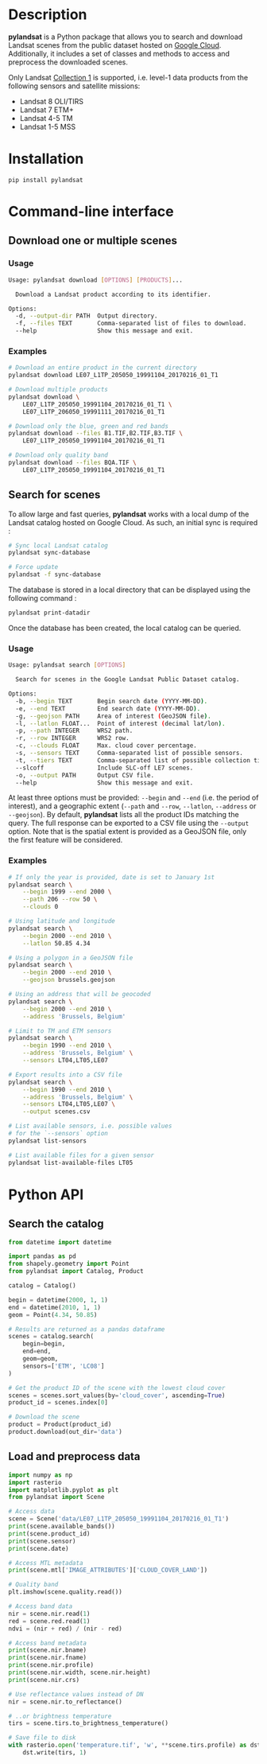 # Description

**pylandsat** is a Python package that allows you to search and download
Landsat scenes from the public dataset hosted on
[Google Cloud](https://cloud.google.com/storage/docs/public-datasets/landsat).
Additionally, it includes a set of classes and methods to access and
preprocess the downloaded scenes.

Only Landsat [Collection 1](https://landsat.usgs.gov/landsat-collections) is supported, i.e. level-1 data products from the following sensors and satellite missions:

* Landsat 8 OLI/TIRS
* Landsat 7 ETM+
* Landsat 4-5 TM
* Landsat 1-5 MSS

# Installation

`pip install pylandsat`

# Command-line interface

## Download one or multiple scenes

### Usage

```bash
Usage: pylandsat download [OPTIONS] [PRODUCTS]...

  Download a Landsat product according to its identifier.

Options:
  -d, --output-dir PATH  Output directory.
  -f, --files TEXT       Comma-separated list of files to download.
  --help                 Show this message and exit.
```

### Examples

```bash
# Download an entire product in the current directory
pylandsat download LE07_L1TP_205050_19991104_20170216_01_T1

# Download multiple products
pylandsat download \
    LE07_L1TP_205050_19991104_20170216_01_T1 \
    LE07_L1TP_206050_19991111_20170216_01_T1

# Download only the blue, green and red bands
pylandsat download --files B1.TIF,B2.TIF,B3.TIF \
    LE07_L1TP_205050_19991104_20170216_01_T1

# Download only quality band
pylandsat download --files BQA.TIF \
    LE07_L1TP_205050_19991104_20170216_01_T1
```

## Search for scenes

To allow large and fast queries, **pylandsat** works with a local dump of the Landsat catalog hosted on Google Cloud. As such, an initial sync is required :

```bash
# Sync local Landsat catalog
pylandsat sync-database

# Force update
pylandsat -f sync-database
```

The database is stored in a local directory that can be displayed using the following command :

```bash
pylandsat print-datadir
```

Once the database has been created, the local catalog can be queried.

### Usage

```bash
Usage: pylandsat search [OPTIONS]

  Search for scenes in the Google Landsat Public Dataset catalog.

Options:
  -b, --begin TEXT       Begin search date (YYYY-MM-DD).
  -e, --end TEXT         End search date (YYYY-MM-DD).
  -g, --geojson PATH     Area of interest (GeoJSON file).
  -l, --latlon FLOAT...  Point of interest (decimal lat/lon).
  -p, --path INTEGER     WRS2 path.
  -r, --row INTEGER      WRS2 row.
  -c, --clouds FLOAT     Max. cloud cover percentage.
  -s, --sensors TEXT     Comma-separated list of possible sensors.
  -t, --tiers TEXT       Comma-separated list of possible collection tiers.
  --slcoff               Include SLC-off LE7 scenes.
  -o, --output PATH      Output CSV file.
  --help                 Show this message and exit.
```

At least three options must be provided: `--begin` and `--end` (i.e. the period of interest), and a geographic extent (`--path` and `--row`, `--latlon`, `--address` or `--geojson`). By default, **pylandsat** lists all the product IDs matching the query. The full response can be exported to a CSV file using the `--output` option. Note that is the spatial extent is provided as a GeoJSON file, only the first feature will be considered.

### Examples

```bash
# If only the year is provided, date is set to January 1st
pylandsat search \
    --begin 1999 --end 2000 \
    --path 206 --row 50 \
    --clouds 0

# Using latitude and longitude
pylandsat search \
    --begin 2000 --end 2010 \
    --latlon 50.85 4.34

# Using a polygon in a GeoJSON file
pylandsat search \
    --begin 2000 --end 2010 \
    --geojson brussels.geojson

# Using an address that will be geocoded
pylandsat search \
    --begin 2000 --end 2010 \
    --address 'Brussels, Belgium'

# Limit to TM and ETM sensors
pylandsat search \
    --begin 1990 --end 2010 \
    --address 'Brussels, Belgium' \
    --sensors LT04,LT05,LE07

# Export results into a CSV file
pylandsat search \
    --begin 1990 --end 2010 \
    --address 'Brussels, Belgium' \
    --sensors LT04,LT05,LE07 \
    --output scenes.csv
```

```bash
# List available sensors, i.e. possible values
# for the `--sensors` option
pylandsat list-sensors

# List available files for a given sensor
pylandsat list-available-files LT05
```

# Python API

## Search the catalog

``` python
from datetime import datetime

import pandas as pd
from shapely.geometry import Point
from pylandsat import Catalog, Product

catalog = Catalog()

begin = datetime(2000, 1, 1)
end = datetime(2010, 1, 1)
geom = Point(4.34, 50.85)

# Results are returned as a pandas dataframe
scenes = catalog.search(
    begin=begin,
    end=end,
    geom=geom,
    sensors=['ETM', 'LC08']
)

# Get the product ID of the scene with the lowest cloud cover
scenes = scenes.sort_values(by='cloud_cover', ascending=True)
product_id = scenes.index[0]

# Download the scene
product = Product(product_id)
product.download(out_dir='data')
```

## Load and preprocess data

``` python
import numpy as np
import rasterio
import matplotlib.pyplot as plt
from pylandsat import Scene

# Access data
scene = Scene('data/LE07_L1TP_205050_19991104_20170216_01_T1')
print(scene.available_bands())
print(scene.product_id)
print(scene.sensor)
print(scene.date)

# Access MTL metadata
print(scene.mtl['IMAGE_ATTRIBUTES']['CLOUD_COVER_LAND'])

# Quality band
plt.imshow(scene.quality.read())

# Access band data
nir = scene.nir.read(1)
red = scene.red.read(1)
ndvi = (nir + red) / (nir - red)

# Access band metadata
print(scene.nir.bname)
print(scene.nir.fname)
print(scene.nir.profile)
print(scene.nir.width, scene.nir.height)
print(scene.nir.crs)

# Use reflectance values instead of DN
nir = scene.nir.to_reflectance()

# ..or brightness temperature
tirs = scene.tirs.to_brightness_temperature()

# Save file to disk
with rasterio.open('temperature.tif', 'w', **scene.tirs.profile) as dst:
    dst.write(tirs, 1)
```
